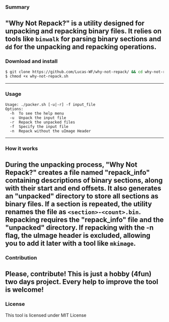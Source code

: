 ### Summary
"Why Not Repack?" is a utility designed for unpacking and repacking binary files. It relies on tools like ```binwalk``` for parsing binary sections and ```dd``` for the unpacking and repacking operations.
--- 
### Download and install
```bash
$ git clone https://github.com/Lucas-WF/why-not-repack/ && cd why-not-repack
$ chmod +x why-not-repack.sh
```
---
### Usage
```
Usage: ./packer.sh [-u|-r] -f input_file
Options:
  -h  To see the help menu
  -u  Unpack the input file
  -r  Repack the unpacked files
  -f  Specify the input file
  -n  Repack without the uImage Header
```
---
### How it works
During the unpacking process, "Why Not Repack?" creates a file named "repack_info" containing descriptions of binary sections, along with their start and end offsets. It also generates an "unpacked" directory to store all sections as binary files. If a section is repeated, the utility renames the file as ```<section>-<count>.bin```.
Repacking requires the "repack_info" file and the "unpacked" directory. If repacking with the -n flag, the uImage header is excluded, allowing you to add it later with a tool like ```mkimage```.
---
### Contribution
Please, contribute! This is just a hobby (4fun) two days project. Every help to improve the tool is welcome!
---
### License
This tool is licensed under MIT License
